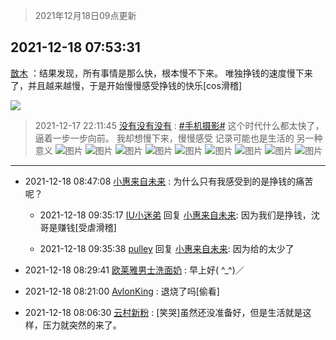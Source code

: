 > 2021年12月18日09点更新
<link rel="stylesheet" href="https://cdn.jsdelivr.net/gh/taotie6/sampleJSON@main/css/photo_show.css">
<meta name="referrer" content="no-referrer" />


 ## 2021-12-18 07:53:31 

 [㪚木](https://www.coolapk.com/feed/32200964?shareKey=ZGZhN2EwNWJjZjU4NjFiZDI3NDA~) ：结果发现，所有事情是那么快，根本慢不下来。
唯独挣钱的速度慢下来了，并且越来越慢，于是开始慢慢感受挣钱的快乐[cos滑稽] 

<div class="album">
<img class="img-item" src="https://image.coolapk.com/feed/2019/0515/09/1081091_3748_1897@180x122.gif" />
</div>

> 2021-12-17 22:11:45 
> [没有没有没有](https://www.coolapk.com/feed/32195912?shareKey=ZWU1MTVkM2RmOTAyNjFiZDI3NDA~) : <a class="feed-link-tag" href="/t/手机摄影?type=0">#手机摄影#</a> 这个时代什么都太快了，逼着一步一步向前。 我却想慢下来，慢慢感受 记录可能也是生活的 另一种意义 
![图片](https://image.coolapk.com/feed/2021/1217/22/1119008_1623e3f2_0269_8539_474@1080x1080.jpeg)
![图片](https://image.coolapk.com/feed/2021/1217/22/1119008_624b7a2c_0269_8546_281@1090x1080.jpeg)
![图片](https://image.coolapk.com/feed/2021/1217/22/1119008_e1fb9b08_0269_8552_109@1080x1080.jpeg)
![图片](https://image.coolapk.com/feed/2021/1217/22/1119008_4daf5bf5_0269_856_941@1080x1080.jpeg)
![图片](https://image.coolapk.com/feed/2021/1217/22/1119008_0c19d333_0269_8569_694@2592x1728.jpeg)
![图片](https://image.coolapk.com/feed/2021/1217/22/1119008_8054c3df_0269_8579_449@1080x1080.jpeg)
![图片](https://image.coolapk.com/feed/2021/1217/22/1119008_50e75b7e_0269_8584_334@1080x1080.jpeg)
![图片](https://image.coolapk.com/feed/2021/1217/22/1119008_357111d5_0269_8592_617@1819x1080.jpeg)
![图片](https://image.coolapk.com/feed/2021/1217/22/1119008_207d528b_0269_8598_38@800x600.jpeg)

 ------- 

- 2021-12-18 08:47:08 [小惠来自未来](uid=847097) : 为什么只有我感受到的是挣钱的痛苦呢？ 

    - 2021-12-18 09:35:17 [IU小迷弟](uid=2571083) 回复 [小惠来自未来](uid=847097): 因为我们是挣钱，沈哥是赚钱[受虐滑稽] 

    - 2021-12-18 09:35:38 [pulley](uid=391132) 回复 [小惠来自未来](uid=847097): 因为给的太少了 

- 2021-12-18 08:29:41 [欧莱雅男士洗面奶](uid=4119252) : 早上好( ^_^)／ 

- 2021-12-18 08:21:00 [AvlonKing](uid=964891) : 退烧了吗[偷看] 

- 2021-12-18 08:06:30 [云村新粉](uid=809098) : [笑哭]虽然还没准备好，但是生活就是这样，压力就突然的来了。 

